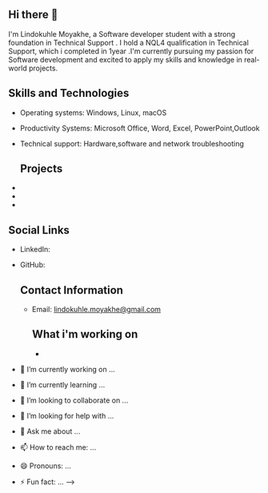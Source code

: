 ## Hi there 👋
I'm Lindokuhle Moyakhe, a Software developer student with a strong foundation in Technical Support . I hold a NQL4 qualification in Technical Support, which i completed in 1year .I'm currently pursuing my passion for Software development and excited to apply my skills and knowledge in real-world projects.

## Skills and Technologies
- Operating systems: Windows, Linux, macOS
- Productivity Systems: Microsoft Office, Word, Excel, PowerPoint,Outlook
- Technical support: Hardware,software and network troubleshooting

  ## Projects
-
-
-

## Social Links
- LinkedIn:
- GitHub:

  ## Contact Information
  - Email: lindokuhle.moyakhe@gmail.com
 
    ## What i'm working on
    -


- 🔭 I’m currently working on ...
- 🌱 I’m currently learning ...
- 👯 I’m looking to collaborate on ...
- 🤔 I’m looking for help with ...
- 💬 Ask me about ...
- 📫 How to reach me: ...
- 😄 Pronouns: ...
- ⚡ Fun fact: ...
-->
